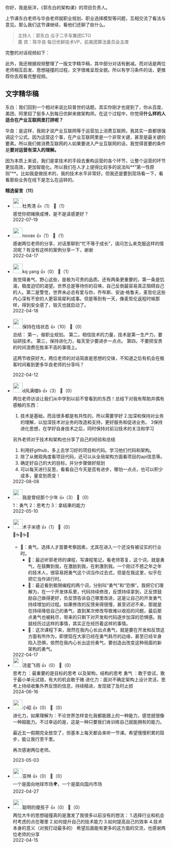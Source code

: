 你好，我是辰洋，《郭东白的架构课》的项目负责人。

上节课东白老师与华良老师就职业规划、职业选择模型等问题，互相交流了看法与意见。那么我们这节课继续，看他们还聊了些什么。

> 主持人：郭东白 瓜子二手车集团CTO  
> 嘉 宾：陈华良 每日优鲜技术VP，前美团算法委员会主席

完整的对话视频如下：

此外，我还根据视频整理了一版文字精华稿，其中部分对话有删减。而对话是两位老师相互启发、思想碰撞的过程，文字很难呈现全貌。所以有学习条件的话，更推荐你去观看完整视频。

## 文字精华稿

东白：我们回到一个相对来说比较普世的话题。其实你刚才也提到了，你从百度、美团、阿里招了挺多人到每日优鲜来做架构师。在这个过程中，你觉得**什么样的人适合在产业互联网里打拼呢？**

华良：是这样，我刚才说产业互联网等于运营加上消费互联网，我其实一直都很强调这个公式。因为运营这个事，在产业互联网里是一个非常关键，甚至是最关键的要素。所以我们做消费互联网的人如果要进入产业互联网的话，我觉得首要的条件是**要对运营有深入的理解。**

因为本质上来说，我们是拿技术的手段去重构运营的各个环节，让整个运营的环节更加高效，更加智能化。所以我们在人才上提得比较多的说法叫**“第一性原则”**。比如我是做技术的，我的技术水平非常好。但我还是要到现场看一下，看看那些业务在线下是怎么在运转的。
<div><strong>精选留言（11）</strong></div><ul>
<li><img src="https://thirdwx.qlogo.cn/mmopen/vi_32/Q0j4TwGTfTJGiahPncXAMXlRibCVapHxib4V90Pxa56QQr6iatHmHn77YibSibWhdBe9YKxrD5ria9ZI4JfFjD1SecAmg/132" width="30px"><span>杜秀清</span> 👍（1） 💬（1）<div>感觉你把赌换成博，是不是读感更好？</div>2022-07-19</li><br/><li><img src="http://thirdwx.qlogo.cn/mmopen/vi_32/DYAIOgq83eqw5fgosCan8k9u2b3D29WFbTkXVMxwusKbuOINUMtV4g6pw2dAEhM9HibQYXjFP9cviad7lRURDMuA/132" width="30px"><span>novax</span> 👍（1） 💬（1）<div>感谢两位老师的分享，对话里聊到“忙不等于成长”，请问怎么来克服这样的情况呢？有没有这样的案例分享一下，谢谢</div>2022-04-17</li><br/><li><img src="https://static001.geekbang.org/account/avatar/00/2b/9f/5c/a1195d23.jpg" width="30px"><span>kq yang</span> 👍（0） 💬（1）<div>我觉得勇气、野心这些，是极为可贵的品质。还有两条更重要的，第一条是饥渴，极度迫切的渴望。世界总是等待你的召唤，自己反倒最容易真正阻碍自己的人。第二是警觉，世界未必总有爱与你，乔布斯、安迪·格鲁夫，麦哲伦这些内心深有不安的人更容易犀利成事。但是等到有一天，像麦哲伦返程时候那样，得到安全感了，毁灭也就启动了。</div>2022-04-18</li><br/><li><img src="https://static001.geekbang.org/account/avatar/00/29/c6/54/82971953.jpg" width="30px"><span>保持在线状态</span> 👍（10） 💬（0）<div>总结：
第一，做职业规划。
第二，相信技术的力量，技术是第一生产力，要钻研技术。
第三，保持进化力，每天至少要进步一点点。
第四，不要把宝贵的时间浪费在胜率不高的事情上。

这两节收获好大，两位老师的对话简直是思想的交锋，不知道之后有机会在极客时间看到更多华良老师的分享吗？</div>2022-04-12</li><br/><li><img src="https://static001.geekbang.org/account/avatar/00/23/3b/20/5f06ef97.jpg" width="30px"><span>d风满楼b</span> 👍（3） 💬（0）<div>两位老师访谈让我们从中学到以前不曾看到的东西！总结下对我有帮助并偶有感触的东西：
1. 技术是基础，而且很多都是有共性的，所以需要学好
2.加深和保持对业务的理解，以加深技术对业务的改造和支持，更好服务和促进业务。
3保持进化思想，在学好自身技术之后，同时保持对前沿技术的关注和学习
 
另外老师对于技术和架构也分享了自己的经验和总结
1. 利用好github，多上去学习好的项目和代码。学习他们代码和架构。
2. 除了从微观角度看项目代码，还可以从全局架构方面看项目的api信息等。
3. 确定好自己的大的目标，并分步骤做好规划
4. 可以每天进行反思，看看自己今天是否有进步，哪怕一点点，也可以积少成多，量变到质变！</div>2022-08-08</li><br/><li><img src="https://static001.geekbang.org/account/avatar/00/0f/7d/95/dd73022c.jpg" width="30px"><span>我是曾经那个少年</span> 👍（3） 💬（0）<div>1：勇气
2：思考力
3：拿结果的能力</div>2022-05-10</li><br/><li><img src="https://static001.geekbang.org/account/avatar/00/1c/f6/27/c27599ae.jpg" width="30px"><span>术子米德</span> 👍（1） 💬（0）<div>🤔☕️🤔☕️🤔
* 📖：勇气，选择人才首要考察因素，尤其在进入一个还没有被证实的行业时。
    * 🤔：最近听郭老师的课程，写课程笔记，看老师答复，这个词，就是勇气，在鼓舞到我，在激励到我，在刺激到我。一个刚过不惑之年之年的技术人，很容易把勇气这个词当作过去式，但是在我这里，似乎在把它当作进行时。
    * 🤔：最近看到极限编程的两个词，分别叫“勇气”和“恐惧”。我把它们理解为，在一个开发体系里，代码持续修改，反馈持续拿到，正反馈鼓励自己做得更好，负反馈告诉自己哪里改进，这是让自己的开发勇气持续增加的过程。如果修改的反馈来得很慢，甚至迟迟不来，那就是在持续降低自己的勇气，直到某次修改导致难以收拾的问题，最后那点勇气也被耗尽，带来的只剩下对开发和代码逐步加深的恐惧感。我就经历过这样的事情，其实正在经历着这样的事情。
    * 🤔：这次课程下来，居然在我内心长出点勇气，就是要在开发和反馈这方面有所作为，即使现在大家已经在勇气耗尽的边缘，甚至已经半身陷入恐惧，依然在我内心长出这份勇气，要创造出改变这种局面的新架构的勇气。
</div>2022-04-17</li><br/><li><img src="https://static001.geekbang.org/account/avatar/00/14/b1/4c/347705ef.jpg" width="30px"><span>流星飞雨</span> 👍（0） 💬（0）<div>思考力 ：最重要的是目标的思考 以及架构，结构的思考
勇气 ：敢于尝试，敢于最小单元试错，有大的机会敢于赌
进化力：面对不确定架构上设计灵活，思考上持续收集外界反馈的信息，持续精进，发现错了及时止损

</div>2024-06-16</li><br/><li><img src="https://static001.geekbang.org/account/avatar/00/14/3f/39/a4c2154b.jpg" width="30px"><span>小昭</span> 👍（0） 💬（0）<div>进化力，如果理解为：不论世界怎样变化我都能跟上的一种能力，感觉就很像一种超能力。不过幸运的是，这是一种只要我们肯训练自己就能拥有的能力。

最近五一假期完全放空了，但基本上每天都会来听一节课。希望慢慢积累的跬步，能让我行至千里。

再次感谢两位老师。</div>2023-05-03</li><br/><li><img src="https://static001.geekbang.org/account/avatar/00/0f/8c/5c/3f164f66.jpg" width="30px"><span>亚林</span> 👍（0） 💬（0）<div>一个是面向地球市场🌍，一个是面向国内市场</div>2022-04-27</li><br/><li><img src="https://static001.geekbang.org/account/avatar/00/14/4a/10/365ea684.jpg" width="30px"><span>聪明的傻孩子</span> 👍（0） 💬（0）<div>两位大牛的思想碰撞真的是激发了我很多以前没有的想法：
1.选择行业和机会时考虑的点在哪里
2.如何提升自己的技术能力
3.如何提高自己的效率
4.技术本身的意义（对我打动最多的）
希望后面能有更多的这方面的交流，也感谢两位老师的分享</div>2022-04-15</li><br/>
</ul>